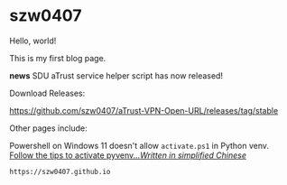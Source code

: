 # szw0407

Hello, world!

This is my first blog page.

**news** SDU aTrust service helper script has now released!

Download Releases:

https://github.com/szw0407/aTrust-VPN-Open-URL/releases/tag/stable

Other pages include:

Powershell on Windows 11 doesn't allow `activate.ps1` in Python venv. [Follow the tips to activate pyvenv...*Written in simplified Chinese*](https://szw0407.github.io/Windows%2011%20Powershell%20Python%20venv%20activate)

`https://szw0407.github.io`
